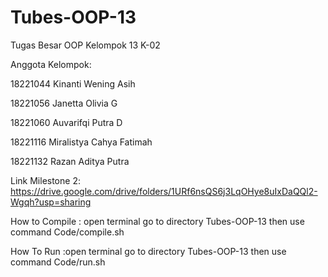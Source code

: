 # Tubes-OOP-13

Tugas Besar OOP Kelompok 13 K-02

Anggota Kelompok:

18221044	Kinanti Wening Asih

18221056	Janetta Olivia G

18221060	Auvarifqi Putra D

18221116	Miralistya Cahya Fatimah

18221132	Razan Aditya Putra

Link Milestone 2: https://drive.google.com/drive/folders/1URf6nsQS6j3LqOHye8uIxDaQQl2-Wgqh?usp=sharing

How to Compile : open terminal go to directory Tubes-OOP-13 then use command Code/compile.sh

How To Run :open terminal go to directory Tubes-OOP-13 then use command Code/run.sh